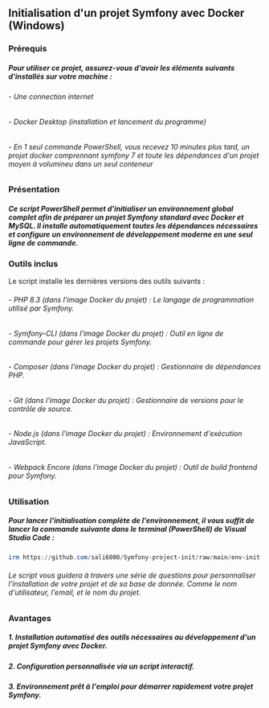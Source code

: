 ## Initialisation d'un projet Symfony avec Docker (Windows)

### Prérequis
##### Pour utiliser ce projet, assurez-vous d'avoir les éléments suivants d'installés sur votre machine :
###### - Une connection internet
###### - Docker Desktop (installation et lancement du programme)
###### - En 1 seul commande PowerShell, vous recevez 10 minutes plus tard, un projet docker comprennant symfony 7 et toute les dépendances d'un projet moyen à volumineu dans un seul conteneur



### Présentation
##### Ce script PowerShell permet d'initialiser un environnement global complet afin de préparer un projet Symfony standard avec Docker et MySQL. Il installe automatiquement toutes les dépendances nécessaires et configure un environnement de développement moderne en une seul ligne de commande.


### Outils inclus
Le script installe les dernières versions des outils suivants :

###### - PHP 8.3 (dans l'image Docker du projet) : Le langage de programmation utilisé par Symfony.

###### - Symfony-CLI (dans l'image Docker du projet) : Outil en ligne de commande pour gérer les projets Symfony.

###### - Composer (dans l'image Docker du projet) : Gestionnaire de dépendances PHP.

###### - Git (dans l'image Docker du projet) : Gestionnaire de versions pour le contrôle de source.

###### - Node.js (dans l'image Docker du projet) : Environnement d'exécution JavaScript.

###### - Webpack Encore (dans l'image Docker du projet) : Outil de build frontend pour Symfony.



### Utilisation

##### Pour lancer l'initialisation complète de l'environnement, il vous suffit de lancer la commande suivante dans le terminal (PowerShell) de Visual Studio Code :

```powershell
irm https://github.com/sali6000/Symfony-project-init/raw/main/env-init.ps1 | iex
```
###### Le script vous guidera à travers une série de questions pour personnaliser l'installation de votre projet et de sa base de donnée. Comme le nom d'utilisateur, l'email, et le nom du projet.

### Avantages
##### 1. Installation automatisé des outils nécessaires au développement d'un projet Symfony avec Docker.
##### 2. Configuration personnalisée via un script interactif.
##### 3. Environnement prêt à l'emploi pour démarrer rapidement votre projet Symfony.
